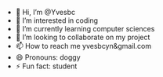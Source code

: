 - 👋 Hi, I’m @Yvesbc
- 👀 I’m interested in coding
- 🌱 I’m currently learning computer sciences
- 💞️ I’m looking to collaborate on my project 
- 📫 How to reach me yvesbcyn&gmail.com
- 😄 Pronouns: doggy 
- ⚡ Fun fact: student

<!---
Yvesbc/Yvesbc is a ✨ special ✨ repository because its `README.md` (this file) appears on your GitHub profile.
You can click the Preview link to take a look at your changes.
--->
